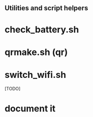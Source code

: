 ## Utilities and script helpers

# check_battery.sh
# qrmake.sh (qr)
# switch_wifi.sh



[TODO]
# document it
